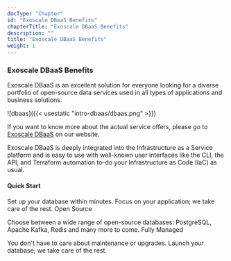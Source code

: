 ```yaml
---
docType: "Chapter"
id: "Exoscale DBaaS Benefits"
chapterTitle: "Exoscale DBaaS Benefits"
description: ""
title: "Exoscale DBaaS Benefits"
weight: 1
---
```


### **Exoscale DBaaS Benefits**

Exoscale DBaaS is an excellent solution for everyone looking for a diverse portfolio of open-source data services used in all types of applications and business solutions.

![dbaas]({{< usestatic "intro-dbaas/dbaas.png" >}}) 

If you want to know more about the actual service offers, please go to [Exoscale DBaaS](https://www.exoscale.com/dbaas/) on our website.

Exoscale DBaaS is deeply integrated into the Infrastructure as a Service platform and is easy to use with well-known user interfaces like the CLI, the API, and Terraform automation to-do your Infrastructure as Code (IaC) as usual.

#### **Quick Start**

Set up your database within minutes. Focus on your application; we take care of the rest.
Open Source

Choose between a wide range of open-source databases: PostgreSQL, Apache Kafka, Redis and many more to come.
Fully Managed

You don't have to care about maintenance or upgrades. Launch your database; we take care of the rest.